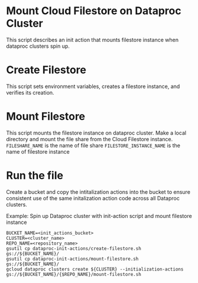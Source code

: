 # Mount Cloud Filestore on Dataproc Cluster
This script describes an init action that mounts filestore instance when dataproc clusters spin up. 

# Create Filestore
This script sets environment variables, creates a filestore instance, and verifies its creation. 

# Mount Filestore
This script mounts the filestore instance on dataproc cluster.
Make a local directory and mount the file share from the Cloud Filestore instance.
```FILESHARE_NAME``` is the name of file share
```FILESTORE_INSTANCE_NAME``` is the name of filestore instance

# Run the file

Create a bucket and copy the intitalization actions into the bucket to ensure consistent use of the same initalization action code across all Dataproc clusters. 

Example: Spin up Dataproc cluster with init-action script and mount filestore instance

```
BUCKET_NAME=<init_actions_bucket>
CLUSTER=<cluster_name>
REPO_NAME=<repository_name>
gsutil cp dataproc-init-actions/create-filestore.sh gs://${BUCKET_NAME}/
gsutil cp dataproc-init-actions/mount-filestore.sh gs://${BUCKET_NAME}/
gcloud dataproc clusters create ${CLUSTER} --initialization-actions gs://${BUCKET_NAME}/{$REPO_NAME}/mount-filestore.sh

```



